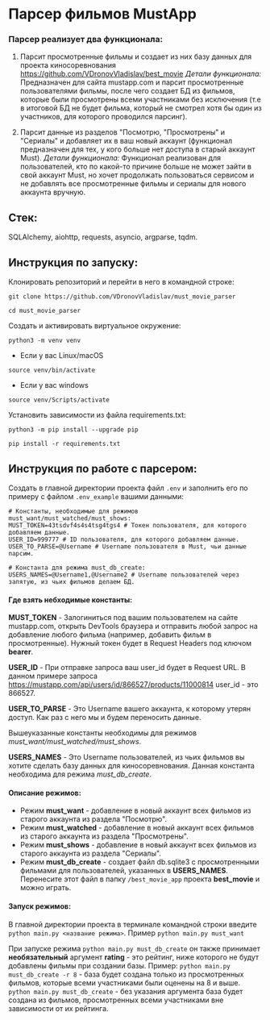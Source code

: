 # Парсер фильмов MustApp 
### Парсер реализует два функционала:
1. Парсит просмотренные фильмы и создает из них базу данных для проекта киносоревнования https://github.com/VDronovVladislav/best_movie
 *Детали функционала:* Предназначен для сайта mustapp.com и парсит просмотренные пользователями фильмы, после чего создает БД из фильмов, которые были просмотрены всеми участниками без исключения (т.е в итоговой БД не будет фильма, который не смотрел хотя бы один из участников, для которого проводился парсинг).
 
2. Парсит данные из разделов  "Посмотрю,  "Просмотрены" и "Сериалы" и добавляет их в ваш новый аккаунт (функционал предназначен для тех, у кого больше нет доступа в старый аккаунт Must).
 *Детали функционала:* Функционал реализован для пользователей, кто по какой-то причине больше не может зайти в свой аккаунт Must, но хочет продолжать пользоваться сервисом и не добавлять все просмотренные фильмы и сериалы для нового аккаунта вручную.

## Cтек:

SQLAlchemy, aiohttp, requests, asyncio, argparse, tqdm.

## Инструкция по запуску:

Клонировать репозиторий и перейти в него в командной строке:
```
git clone https://github.com/VDronovVladislav/must_movie_parser
```
```
cd must_movie_parser
```
Cоздать и активировать виртуальное окружение:
```
python3 -m venv venv
```
* Если у вас Linux/macOS
```
source venv/bin/activate
```
* Если у вас windows
```
source venv/Scripts/activate
```
Установить зависимости из файла requirements.txt:
```
python3 -m pip install --upgrade pip
```
```
pip install -r requirements.txt
```

## Инструкция по работе с парсером:
Создать в главной директории проекта файл ```.env``` и заполнить его по примеру с файлом ```.env_example``` вашими данными:
```
# Константы, необходимые для режимов must_want/must_watched/must_shows:
MUST_TOKEN=43tsdvf4s4s4tsg4tgs4 # Токен пользователя, для которого добавляем данные.
USER_ID=999777 # ID пользователя, для которого добавляем данные.
USER_TO_PARSE=@Username # Username пользователя в Must, чьи данные парсим.

# Константа для режима must_db_create:
USERS_NAMES=@Username1,@Username2 # Username пользователей через запятую, из чьих фильмов делаем БД.
```
#### Где взять небходимые константы:
**MUST_TOKEN** - Залогиниться под вашим пользователем на сайте mustapp.com, открыть DevTools браузера и отправить любой запрос на добавление любого фильма (например, добавить фильм в просмотренные). Нужный токен будет в Request Headers под ключом **bearer**.

**USER_ID** - При отправке запроса ваш user_id будет в Request URL. В данном примере запроса https://mustapp.com/api/users/id/866527/products/11000814 user_id - это 866527.

**USER_TO_PARSE** - Это Username вашего аккаунта, к которому утерян доступ. Как раз с него мы и будем переносить данные.

Вышеуказанные константы необходимы для режимов *must_want/must_watched/must_shows*.

**USERS_NAMES** - Это Username пользователей, из чьих фильмов вы хотите сделать базу данных для киносоревнования. Данная константа необходима для режима *must_db_create*.

#### Описание режимов:

- Режим **must_want** - добавление в новый аккаунт всех фильмов из старого аккаунта из раздела "Посмотрю".
- Режим **must_watched** - добавление в новый аккаунт всех фильмов из старого аккаунта из раздела "Просмотрены".
- Режим **must_shows** - добавление в новый аккаунт всех фильмов из старого аккаунта из раздела "Сериалы".
- Режим **must_db_create** - создает файл db.sqlite3 с просмотренными фильмами для пользователей, указанных в **USERS_NAMES**. Перенесите этот файл в папку ```/best_movie_app``` проекта **best_movie** и можно играть.

#### Запуск режимов:
В главной директории проекта в терминале командной строки введите ```python main.py <название режима>```. 
Пример ```python main.py must_want```

При запуске режима ```python main.py must_db_create``` он также принимает **необязательный** аргумент **rating** - это рейтинг, ниже которого не будут добавлены фильмы при создании базы.
Пример: ```python main.py must_db_create -r 8``` - база будет создана только из просмотренных фильмов, которые всеми участниками были оценены на 8 и выше.
```python main.py must_db_create``` - без указания аргумента база будет создана из фильмов, просмотренных всеми участниками вне зависимости от их рейтинга.
